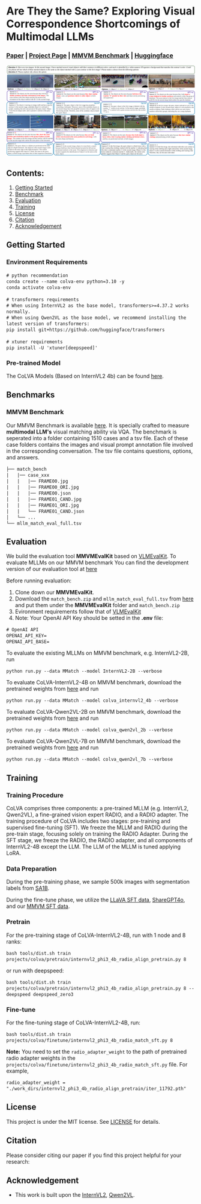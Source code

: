 # Are They the Same? Exploring Visual Correspondence Shortcomings of Multimodal LLMs

### [Paper](https://arxiv.org/abs/***) | [Project Page](https://zhouyiks.github.io/***) | [MMVM Benchmark](https://huggingface.co/zhouyik/MMVMBench) | [Huggingface](https://huggingface.co/zhouyik/colva_internvl2_4b)

![Teaser](imgs/teaser_00.png)


## Contents:
1. [Getting Started](#start)
2. [Benchmark](#benchmarks)
3. [Evaluation](#evaluation)
4. [Training](#training)
5. [License](#license)
6. [Citation](#citation)
7. [Acknowledgement](#acknowledgement)

## Getting Started <a name="start"></a>

### Environment Requirements
```
# python recommendation
conda create --name colva-env python=3.10 -y
conda activate colva-env

# transformers requirements
# When using InternVL2 as the base model, transformers>=4.37.2 works normally.
# When using Qwen2VL as the base model, we recommend installing the latest version of transformers:
pip install git+https://github.com/huggingface/transformers

# xtuner requirements
pip install -U 'xtuner[deepspeed]'
```

### Pre-trained Model

The CoLVA Models (Based on InternVL2 4b) can be found [here](https://huggingface.co/zhouyik/colva_internvl2_4b).


## Benchmarks <a name="benchmark"></a>

### MMVM Benchmark

Our MMVM Benchmark is available [here](https://huggingface.co/zhouyik/MMVMBench). It is specially crafted to measure **multimodal LLM's** 
visual matching ability via VQA. The benchmark is seperated into a folder containing 1510 cases and a tsv file. Each of these case folders contains
the images and visual prompt annotation file involved in the corresponding conversation. The tsv file contains questions, options, and answers.
```
├── match_bench
|   |── case_xxx
|   |   |── FRAME00.jpg
|   |   |── FRAME00_ORI.jpg
|   |   |── FRAME00.json
|   |   |── FRAME01_CAND.jpg
|   |   |── FRAME01_ORI.jpg
|   |   └── FRAME01_CAND.json
│   └── ...
└── mllm_match_eval_full.tsv
```


## Evaluation <a name="evaluation"></a>

We build the evaluation tool **MMVMEvalKit** based on [VLMEvalKit](https://github.com/open-compass/VLMEvalKit). To evaluate MLLMs on our MMVM benchmark
 You can find the development version of our evaluation tool at [here](https://github.com/zhouyiks/MMVMEvalKit.git)


Before running evaluation: 

1. Clone down our **MMVMEvalKit**.
2. Download the `match_bench.zip` and `mllm_match_eval_full.tsv` from [here](https://huggingface.co/zhouyik/MMVMBench) and put them under the **MMVMEvalKit** folder and `match_bench.zip`
3. Evironment requirements follow that of [VLMEvalKit](https://github.com/open-compass/VLMEvalKit)
4. Note: Your OpenAI API Key should be setted in the **.env** file:
```
# OpenAI API
OPENAI_API_KEY=
OPENAI_API_BASE=
```

To evaluate the existing MLLMs on MMVM benchmark, e.g. InternVL2-2B, run
```
python run.py --data MMatch --model InternVL2-2B --verbose
```

To evaluate CoLVA-InternVL2-4B on MMVM benchmark, download the pretrained weights from [here](https://huggingface.co/zhouyik/colva_ablation) and run
```
python run.py --data MMatch --model colva_internvl2_4b --verbose
```

To evaluate CoLVA-Qwen2VL-2B on MMVM benchmark, download the pretrained weights from [here](https://huggingface.co/zhouyik/colva_ablation) and run
```
python run.py --data MMatch --model colva_qwen2vl_2b --verbose
```

To evaluate CoLVA-Qwen2VL-7B on MMVM benchmark, download the pretrained weights from [here](https://huggingface.co/zhouyik/colva_ablation) and run
```
python run.py --data MMatch --model colva_qwen2vl_7b --verbose
```

## Training <a name="training"></a>

### Training Procedure

CoLVA comprises three components: a pre-trained MLLM (e.g. InternVL2, Qwen2VL), a fine-grained vision expert RADIO, and a RADIO adapter.
The training procedure of CoLVA includes two stages: pre-training and supervised fine-tuning (SFT). 
We freeze the MLLM and RADIO during the pre-train stage, focusing solely on training the RADIO Adapter. 
During the SFT stage, we freeze the RADIO, the RADIO adapter, and all components of InternVL2-4B except the LLM. 
The LLM of the MLLM is tuned applying LoRA.

### Data Preparation

During the pre-training phase, we sample 500k images with segmentation labels from [SA1B](https://ai.meta.com/datasets/segment-anything/).

During the fine-tune phase, we utilize the [LLaVA SFT data](https://huggingface.co/datasets/liuhaotian/LLaVA-Instruct-150K/tree/main), [ShareGPT4o](https://huggingface.co/datasets/OpenGVLab/ShareGPT-4o), and our [MMVM SFT data]().

### Pretrain
For the pre-training stage of CoLVA-InternVL2-4B, run with 1 node and 8 ranks: 
```
bash tools/dist.sh train projects/colva/pretrain/internvl2_phi3_4b_radio_align_pretrain.py 8 
```
or run with deepspeed:
```
bash tools/dist.sh train projects/colva/pretrain/internvl2_phi3_4b_radio_align_pretrain.py 8 --deepspeed deepspeed_zero3
```

### Fine-tune

For the fine-tuning stage of CoLVA-InternVL2-4B, run:
```
bash tools/dist.sh train projects/colva/finetune/internvl2_phi3_4b_radio_match_sft.py 8
```

**Note:** You need to set the `radio_adapter_weight` to the path of pretrained radio adapter weights in the `projects/colva/finetune/internvl2_phi3_4b_radio_match_sft.py` file. For example,
```
radio_adapter_weight = "./work_dirs/internvl2_phi3_4b_radio_align_pretrain/iter_11792.pth"
```

## License <a name="license"></a>

This project is under the MIT license. See [LICENSE](LICENSE) for details.

## Citation <a name="citation"></a>
Please consider citing our paper if you find this project helpful for your research:

## Acknowledgement <a name="acknowledgement"></a>
-  This work is built upon the [InternVL2](https://github.com/OpenGVLab/InternVL), [Qwen2VL](https://github.com/QwenLM/Qwen2-VL). 
